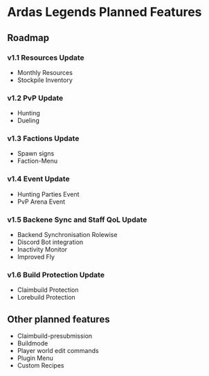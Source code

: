 # Ardas Legends Planned Features

## Roadmap
### v1.1 Resources Update
- Monthly Resources
- Stockpile Inventory
### v1.2 PvP Update
- Hunting
- Dueling
### v1.3 Factions Update
- Spawn signs
- Faction-Menu
### v1.4 Event Update
- Hunting Parties Event
- PvP Arena Event
### v1.5 Backene Sync and Staff QoL Update
- Backend Synchronisation Rolewise
- Discord Bot integration
- Inactivity Monitor
- Improved Fly
### v1.6 Build Protection Update
- Claimbuild Protection
- Lorebuild Protection

## Other planned features
- Claimbuild-presubmission
- Buildmode
- Player world edit commands
- Plugin Menu
- Custom Recipes
